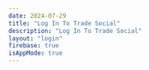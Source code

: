 ```yaml
---
date: 2024-07-29
title: "Log In To Trade Social"
description: "Log In To Trade Social"
layout: "login"
firebase: true
isAppMode: true
---
```


